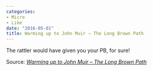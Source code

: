 ```yaml
---
categories:
- Micro
- Like
date: "2016-05-01"
title: Warming up to John Muir – The Long Brown Path
---
```


The rattler would have given you your PB, for sure!

Source: _[Warming up to John Muir – The Long Brown Path](https://thelongbrownpath.com/2016/04/24/warming-up-to-john-muir/)_
